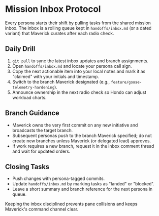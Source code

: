 # Mission Inbox Protocol

Every persona starts their shift by pulling tasks from the shared mission inbox. The inbox is a rolling queue kept in `handoffs/inbox.md` (or a dated variant) that Maverick curates after each radio check.

## Daily Drill
1. `git pull` to sync the latest inbox updates and branch assignments.
2. Open `handoffs/inbox.md` and locate your persona call sign.
3. Copy the next actionable item into your local notes and mark it as "claimed" with your initials and timestamp.
4. Switch to the branch Maverick designated (e.g., `feature/goose-telemetry-hardening`).
5. Announce ownership in the next radio check so Hondo can adjust workload charts.

## Branch Guidance
- Maverick owns the very first commit on any new initiative and broadcasts the target branch.
- Subsequent personas push to the branch Maverick specified; do not create new branches unless Maverick (or delegated lead) approves.
- If work requires a new branch, request it in the inbox comment thread and wait for updated orders.

## Closing Tasks
- Push changes with persona-tagged commits.
- Update `handoffs/inbox.md` by marking tasks as "landed" or "blocked".
- Leave a short summary and branch reference for the next persona in queue.

Keeping the inbox disciplined prevents pane collisions and keeps Maverick's command channel clear.
